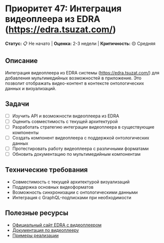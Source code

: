 # Приоритет 47: Интеграция видеоплеера из EDRA (https://edra.tsuzat.com/)

**Статус:** 📋 Не начато | **Оценка:** 2-3 недели | **Критичность:** 🟡 Средняя

## Описание
Интеграция видеоплеера из EDRA системы (https://edra.tsuzat.com/) для добавления мультимедийных возможностей в приложение. Это позволит отображать видео-контент в контексте онтологических данных и визуализаций.

## Задачи
- [ ] Изучить API и возможности видеоплеера из EDRA
- [ ] Оценить совместимость с текущей архитектурой
- [ ] Разработать стратегию интеграции видеоплеера в существующие компоненты
- [ ] Создать компонент видеоплеера с поддержкой онтологических данных
- [ ] Протестировать работу видеоплеера с различными форматами
- [ ] Обновить документацию по мультимедийным компонентам

## Технические требования
- Совместимость с текущей архитектурой визуализаций
- Поддержка основных видеоформатов
- Возможность синхронизации с онтологическими данными
- Интеграция с GraphQL-подписками при необходимости

## Полезные ресурсы
- [Официальный сайт EDRA с видеоплеером](https://edra.tsuzat.com/)
- [Документация по видеоплееру](https://edra.tsuzat.com/)
- [Примеры реализации](https://edra.tsuzat.com/)